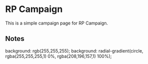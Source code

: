 # RP Campaign

This is a simple campaign page for RP Campaign.

## Notes

background: rgb(255,255,255);
background: radial-gradient(circle, rgba(255,255,255,1) 0%, rgba(208,196,157,1) 100%);